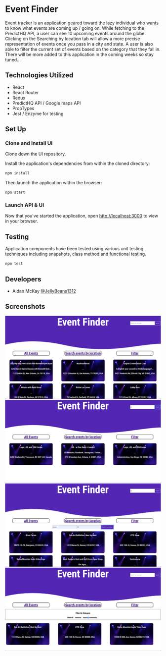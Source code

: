 # Event Finder

Event tracker is an application geared toward the lazy individual who wants to know what events are coming up / going on. While fetching to the PredictHQ API, a user can see 10 upcoming events around the globe. Clicking on the Searching by location tab will allow a more precise representation of events once you pass in a city and state. A user is also able to filter the current set of events based on the category that they fall in. There will be more added to this application in the coming weeks so stay tuned...


## Technologies Utilized
 - React
 - React Router
 - Redux
 - PredictHQ API / Google maps API
 - PropTypes
 - Jest / Enzyme for testing

## Set Up

### Clone and Install UI

Clone down the UI repository.

Install the application's dependencies from within the cloned directory:
```bash
npm install
```

Then launch the application within the browser:
```bash
npm start
```

### Launch API & UI

Now that you've started the application, open [http://localhost:3000](http://localhost:3000) to view in your browser.

## Testing

Application components have been tested using various unit testing techniques including snapshots, class method and functional testing. 
```bash
npm test
```

## Developers
 - Aidan McKay [@JellyBeans1312](https://github.com/JellyBeans1312)
 
 ## Screenshots
![All Events](src/images/all-events.png)
![Search for specific event](src/images/searched-events.png)
![Search for events around Denver,CO](src/images/locational-events.png)
![Filter through current evnets (Events around Denver)](src/images/filtered-events.png)
